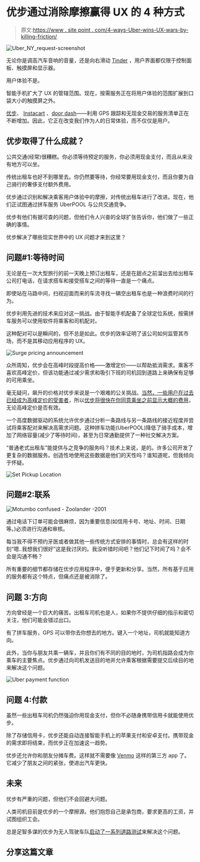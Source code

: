 # 优步通过消除摩擦赢得 UX 的 4 种方式

> 原文:[https://www . site point . com/4-ways-Uber-wins-UX-wars-by-killing-friction/](https://www.sitepoint.com/4-ways-uber-wins-ux-wars-by-killing-friction/)

![Uber_NY_request-screenshot](../Images/efa6ed504095d383957599f1804ccb25.png)

无论你是调高汽车音响的音量，还是向右滑动 [Tinder](https://www.gotinder.com) ，用户界面都仅限于控制面板、触摸屏和显示器。

用户体验不是。

智能手机扩大了 UX 的管辖范围。现在，按需服务正在将用户体验的范围扩展到口袋大小的触摸屏之外。

[优步](https://www.uber.com)、 [Instacart](https://www.instacart.com) 、[door dash](https://www.doordash.com)——利用 GPS 跟踪和无现金交易的服务清单正在不断增加。因此，它正在改变我们作为人的日常体验，而不仅仅是用户。

## 优步取得了什么成就？

公共交通(经常)很糟糕。你必须等待预定的服务，你必须用现金支付，而且从来没有地方可以坐。

传统出租车也好不到哪里去。你仍然要等待，你经常要用现金支付，而且你要为自己骑行的奢侈支付额外费用。

优步通过识别和解决乘客用户体验中的摩擦，对传统出租车进行了改进。现在，他们正试图通过拼车服务 UberPOOL 与公共交通竞争。

优步有他们有据可查的问题，但他们令人兴奋的全球扩张告诉你，他们做了一些正确的事情。

优步解决了哪些现实世界中的 UX 问题才来到这里？

## 问题#1:等待时间

无论是在一次大型旅行的前一天晚上预订出租车，还是在甜点之前溜出去给出租车公司打电话，在请求搭车和接受搭车之间的等待一直是一个痛点。

即使站在马路中间，扫视迎面而来的车流寻找一辆空出租车也是一种浪费时间的行为。

优步利用先进的技术来应对这一挑战。由于智能手机配备了全球定位系统，按需拼车服务可以使用软件将乘客和司机配对。

这种配对可以是瞬间的，但不总是如此。优步的效率证明了该公司如何监管其市场，而不是其移动应用程序的 UX。

![Surge pricing announcement](../Images/7b8dd18d82c0be03609e9c6aad2fb96b.png)

众所周知，优步会在高峰时段提高价格——激增定价——以帮助抵消需求。乘客不喜欢高峰定价，但该功能通过减少需求和吸引下班的司机回到道路上来确保有足够的可用乘坐。

毫无疑问，飙升的价格对优步来说是一个艰难的公关挑战。[当然，一些用户在过去已经成为高峰定价的受害者](http://www.businessinsider.com/women-raises-362-to-pay-for-uber-ride-2014-11)，所以[优步将很快在你同意乘坐之前显示大概的费用](http://mashable.com/2016/06/24/uber-upfront-fares)，无论高峰定价是否有效。

一个高度数据驱动的系统允许优步通过分析一条路线与另一条路线的接近程度并尝试将乘客配对来解决高需求问题。这种拼车功能(UberPOOL)降低了骑手成本，增加了网络容量(减少了等待时间)，甚至为日常通勤提供了一种社交解决方案。

“普通老式出租车”能提供与之竞争的服务吗？技术上来说，是的。许多公司开发了更复杂的数据服务。创造性地使用这些数据是他们的天性吗？谁知道呢，但我倾向于怀疑。

![Set Pickup Location](../Images/8671d9a5c43eba748a0bc681a0e25644.png)

## 问题#2:联系

![Motumbo confused - Zoolander -2001](../Images/ae3e49689e9725d542aae22a1a6ef47c.png)

通过电话下订单可能会很麻烦，因为重要信息(如信用卡号、地址、时间、日期等。)必须进行沟通和审核。

每当我不得不预约牙医或者做其他一些传统方式安排的事情时，总会有这样的时刻“嗯..我想我们很好”这是我讨厌的。我没听错时间吧？他们记下时间了吗？会不会是沟通不畅？

所有重要的细节都存储在优步应用程序中，便于更新和分享。当然，所有基于应用的服务都有这个特点，但痛点还是被消除了。

## 问题 3:方向

方向曾经是一个巨大的痛苦。出租车司机也是人，如果你不提供仔细的指示和密切关注，他们可能会错过出口。

有了拼车服务，GPS 可以带你去你想去的地方。键入一个地址，司机就能知道方向。

此外，当你与朋友共乘一辆车，并且你们有不同的目的地时，为司机指路会成为你乘车的主要焦点。优步通过向司机发送目的地并允许乘客根据需要提交后续目的地来解决这个问题。

![Uber payment function ](../Images/1c74765ec996b5e89bd5fab053a3671b.png)

## 问题 4:付款

虽然一些出租车司机仍然强迫你用现金支付，但你不必随身携带信用卡就能使用优步。

除了存储信用卡，优步还能自动连接智能手机上的苹果支付和安卓支付。携带现金的需求即将结束，而优步正在加速这一趋势。

优步还允许你和朋友分摊车费。这样就不需要像 [Venmo](https://venmo.com/) 这样的第三方 app 了。它减少了朋友之间的紧张，使进出汽车更快。

## 未来

优步有严重的问题，但他们不会回避大问题。

人类司机目前是优步的一个摩擦源。他们抱怨自己是承包商，要求更高的工资，并试图组织工会。

总是足智多谋的优步为无人驾驶车队[启动了一系列道路测试](https://newsroom.uber.com/us-pennsylvania/new-wheels/)来解决这个问题。

## 分享这篇文章
